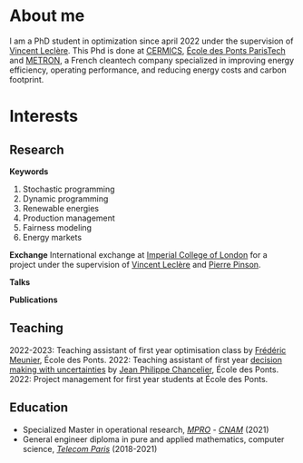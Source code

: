 # About me

I am a PhD student in optimization since april 2022 under the supervision of [Vincent Leclère](https://leclere.github.io/). This Phd is done at [CERMICS](https://cermics-lab.enpc.fr/), [École des Ponts ParisTech](https://ecoledesponts.fr/en) and [METRON](https://www.metron.energy/), a French cleantech company specialized in improving energy efficiency, operating performance, and reducing energy costs and carbon footprint.


# Interests

## **Research**

**Keywords** 
1. Stochastic programming
2. Dynamic programming
3. Renewable energies
4. Production management
5. Fairness modeling
6. Energy markets

**Exchange**
International exchange at [Imperial College of London](https://www.imperial.ac.uk/) for a project under the supervision of [Vincent Leclère](https://leclere.github.io/) and [Pierre Pinson](https://pierrepinson.com/).

**Talks**


**Publications**


## **Teaching**

2022-2023: Teaching assistant of first year optimisation class by [Frédéric Meunier](https://cermics.enpc.fr/~meuniefr/), École des Ponts.
2022: Teaching assistant of first year [decision making with uncertainties](https://cermics.enpc.fr/~jpc/decision-incertain/index.html) by [Jean Philippe Chancelier](https://cermics.enpc.fr/~jpc/), École des Ponts.
2022: Project management for first year students at École des Ponts.


## **Education**
- Specialized Master in operational research, [_MPRO_](https://uma.ensta-paris.fr/mpro/) - [_CNAM_](https://www.cnam.fr/portail/conservatoire-national-des-arts-et-metiers-accueil-821166.kjsp) (2021)
- General engineer diploma in pure and applied mathematics, computer science, [_Telecom Paris_](https://www.telecom-paris.fr/) (2018-2021)

